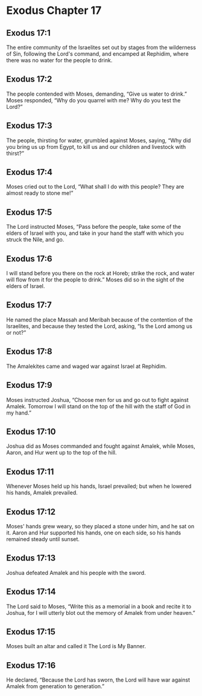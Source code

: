 # Exodus Chapter 17

## Exodus 17:1
The entire community of the Israelites set out by stages from the wilderness of Sin, following the Lord's command, and encamped at Rephidim, where there was no water for the people to drink.

## Exodus 17:2
The people contended with Moses, demanding, “Give us water to drink.” Moses responded, “Why do you quarrel with me? Why do you test the Lord?”

## Exodus 17:3
The people, thirsting for water, grumbled against Moses, saying, “Why did you bring us up from Egypt, to kill us and our children and livestock with thirst?”

## Exodus 17:4
Moses cried out to the Lord, “What shall I do with this people? They are almost ready to stone me!”

## Exodus 17:5
The Lord instructed Moses, “Pass before the people, take some of the elders of Israel with you, and take in your hand the staff with which you struck the Nile, and go.

## Exodus 17:6
I will stand before you there on the rock at Horeb; strike the rock, and water will flow from it for the people to drink.” Moses did so in the sight of the elders of Israel.

## Exodus 17:7
He named the place Massah and Meribah because of the contention of the Israelites, and because they tested the Lord, asking, “Is the Lord among us or not?”

## Exodus 17:8
The Amalekites came and waged war against Israel at Rephidim.

## Exodus 17:9
Moses instructed Joshua, “Choose men for us and go out to fight against Amalek. Tomorrow I will stand on the top of the hill with the staff of God in my hand.”

## Exodus 17:10
Joshua did as Moses commanded and fought against Amalek, while Moses, Aaron, and Hur went up to the top of the hill.

## Exodus 17:11
Whenever Moses held up his hands, Israel prevailed; but when he lowered his hands, Amalek prevailed.

## Exodus 17:12
Moses' hands grew weary, so they placed a stone under him, and he sat on it. Aaron and Hur supported his hands, one on each side, so his hands remained steady until sunset.

## Exodus 17:13
Joshua defeated Amalek and his people with the sword.

## Exodus 17:14
The Lord said to Moses, “Write this as a memorial in a book and recite it to Joshua, for I will utterly blot out the memory of Amalek from under heaven.”

## Exodus 17:15
Moses built an altar and called it The Lord is My Banner.

## Exodus 17:16
He declared, “Because the Lord has sworn, the Lord will have war against Amalek from generation to generation.”
